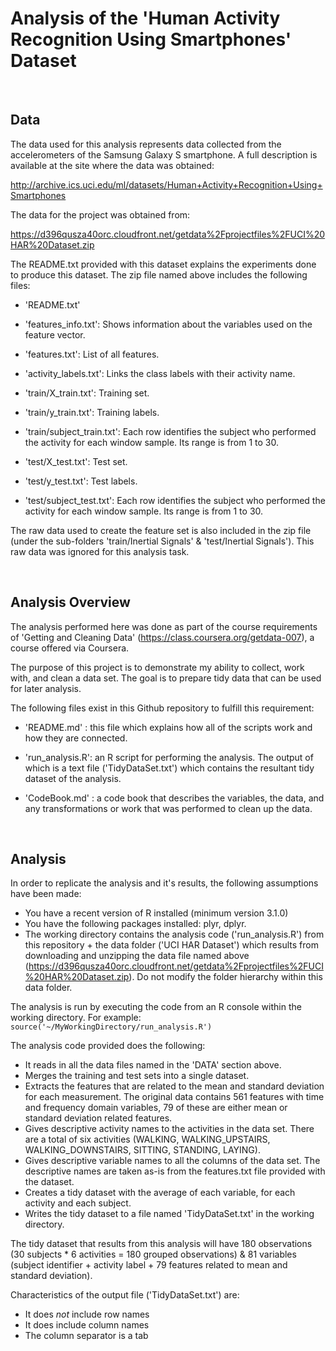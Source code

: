 # Analysis of the 'Human Activity Recognition Using Smartphones' Dataset   
<br/>  
  
## Data
  
The data used for this analysis represents data collected from the accelerometers of the Samsung Galaxy S smartphone. A full description is available at the site where the data was obtained: 

http://archive.ics.uci.edu/ml/datasets/Human+Activity+Recognition+Using+Smartphones 

The data for the project was obtained from: 

https://d396qusza40orc.cloudfront.net/getdata%2Fprojectfiles%2FUCI%20HAR%20Dataset.zip 

The README.txt provided with this dataset explains the experiments done to produce this dataset. The zip file named above includes the following files:

- 'README.txt'

- 'features_info.txt': Shows information about the variables used on the feature vector.

- 'features.txt': List of all features.

- 'activity_labels.txt': Links the class labels with their activity name.

- 'train/X_train.txt': Training set.

- 'train/y_train.txt': Training labels.

- 'train/subject_train.txt': Each row identifies the subject who performed the activity for each window sample. Its range is from 1 to 30. 

- 'test/X_test.txt': Test set.

- 'test/y_test.txt': Test labels.

- 'test/subject_test.txt': Each row identifies the subject who performed the activity for each window sample. Its range is from 1 to 30. 

The raw data used to create the feature set is also included in the zip file (under the sub-folders 'train/Inertial Signals' & 'test/Inertial Signals'). This raw data was ignored for this analysis task.

<br/>  
   
## Analysis Overview  

The analysis performed here was done as part of the course requirements of 'Getting and Cleaning Data' (https://class.coursera.org/getdata-007), a course offered via Coursera.

The purpose of this project is to demonstrate my ability to collect, work with, and clean a data set. The goal is to prepare tidy data that can be used for later analysis. 

The following files exist in this Github repository to fulfill this requirement:

- 'README.md' : this file which explains how all of the scripts work and how they are connected.

- 'run_analysis.R': an R script for performing the analysis. The output of which is a text file ('TidyDataSet.txt') which contains the resultant tidy dataset of the analysis.

- 'CodeBook.md' : a code book that describes the variables, the data, and any transformations or work that was performed to clean up the data.

<br/>  
   
## Analysis  

In order to replicate the analysis and it's results, the following assumptions have been made:  

- You have a recent version of R installed (minimum version 3.1.0)  
- You have the following packages installed: plyr, dplyr.  
- The working directory contains the analysis code ('run_analysis.R') from this repository + the data folder ('UCI HAR Dataset') which results from downloading and unzipping the data file named above (https://d396qusza40orc.cloudfront.net/getdata%2Fprojectfiles%2FUCI%20HAR%20Dataset.zip). Do not modify the folder hierarchy within this data folder.  
  
  
The analysis is run by executing the code from an R console within the working directory. For example:  
  `source('~/MyWorkingDirectory/run_analysis.R')`  
  
  
The analysis code provided does the following:  

- It reads in all the data files named in the 'DATA' section above.  
- Merges the training and test sets into a single dataset.  
- Extracts the features that are related to the mean and standard deviation for each measurement. The original data contains 561 features with time and frequency domain variables, 79 of these are either mean or standard deviation related features.  
- Gives descriptive activity names to the activities in the data set. There are a total of six activities (WALKING, WALKING_UPSTAIRS, WALKING_DOWNSTAIRS, SITTING, STANDING, LAYING).  
- Gives descriptive variable names to all the columns of the data set. The descriptive names are taken as-is from the features.txt file provided with the dataset. 
- Creates a tidy dataset with the average of each variable, for each activity and each subject.  
- Writes the tidy dataset to a file named 'TidyDataSet.txt' in the working directory.  
  
  
The tidy dataset that results from this analysis will have 180 observations (30 subjects * 6 activities = 180 grouped observations) & 81 variables (subject identifier + activity label + 79 features related to mean and standard deviation).
  
  
Characteristics of the output file ('TidyDataSet.txt') are:  

- It does *not* include row names  
- It does include column names  
- The column separator is a tab  
  
<br/>   
